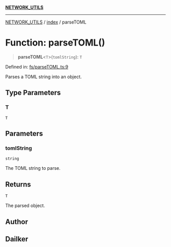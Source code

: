 [**NETWORK_UTILS**](../../README.md)

***

[NETWORK_UTILS](../../README.md) / [index](../README.md) / parseTOML

# Function: parseTOML()

> **parseTOML**\<`T`\>(`tomlString`): `T`

Defined in: [fs/parseTOML.ts:9](https://github.com/dailker/everyutil-js/blob/b3e269da55b7d96c15eb37e98c5c4f6b94f05f6f/src/fs/parseTOML.ts#L9)

Parses a TOML string into an object.

## Type Parameters

### T

`T`

## Parameters

### tomlString

`string`

The TOML string to parse.

## Returns

`T`

The parsed object.

## Author

## Dailker
